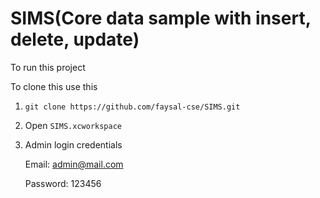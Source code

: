 # SIMS(Core data sample with insert, delete, update)

To run this project 

To clone this use this 

1. `git clone https://github.com/faysal-cse/SIMS.git`
2. Open `SIMS.xcworkspace`
3. Admin login credentials 

    Email: admin@mail.com

    Password: 123456
